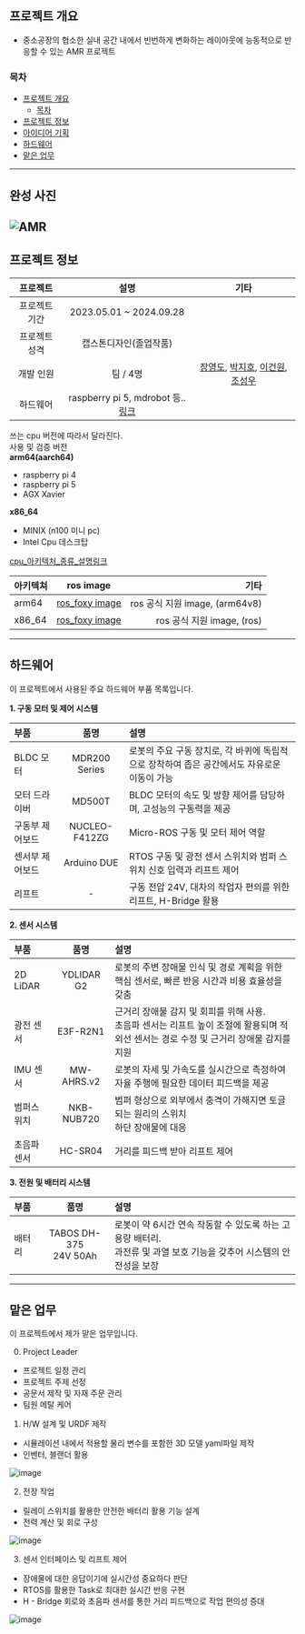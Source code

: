 ## 프로젝트 개요
  - 중소공장의 협소한 실내 공간 내에서 빈번하게 변화하는 레이아웃에 능동적으로 반응할 수 있는 AMR 프로젝트 

### 목차
- [프로젝트 개요](#프로젝트-개요)
  - [목차](#목차)
- [프로젝트 정보](#프로젝트-정보)
- [아이디어 기획](#아이디어-기획)
- [하드웨어](#하드웨어)
- [맡은 업무](#맡은-업무)

---
## 완성 사진

![AMR](https://github.com/user-attachments/assets/77dc6605-6a2b-4b24-8758-3f15451ee303)
---

## 프로젝트 정보

|프로젝트| 설명 | 기타 |
|:---:|:---:|:---:|
| 프로젝트 기간| 2023.05.01 ~ 2024.09.28| |
| 프로젝트 성격 | 캡스톤디자인(졸업작품) | |
| 개발 인원 | 팀 / 4명 | [장영도](https://github.com/jangyoungdo), [박지호](https://github.com/JJo-0), [이건원](https://github.com/leegunwon), [조성우](https://github.com/) |
| 하드웨어 | raspberry pi 5, mdrobot 등.. [링크](##하드웨어) | |


   
쓰는 cpu 버전에 따라서 달라진다.  
사용 및 검증 버전   
**arm64(aarch64)**
- raspberry pi 4
- raspberry pi 5
- AGX Xavier
   
**x86_64**
- MINIX (n100 미니 pc)
- Intel Cpu 데스크탑
   
[cpu_아키텍처_종류_설명링크](https://velog.io/@480/%EC%9D%B4%EC%A0%9C%EB%8A%94-%EA%B0%9C%EB%B0%9C%EC%9E%90%EB%8F%84-CPU-%EC%95%84%ED%82%A4%ED%85%8D%EC%B2%98%EB%A5%BC-%EA%B5%AC%EB%B6%84%ED%95%B4%EC%95%BC-%ED%95%A9%EB%8B%88%EB%8B%A4)   

|아키텍쳐| ros image | 기타 |
|:---|:---:| ---:|
| arm64 | [ros_foxy image](https://hub.docker.com/r/arm64v8/ros/) |ros 공식 지원 image, (arm64v8)|
| x86_64 | [ros_foxy image](https://hub.docker.com/_/ros) |ros 공식 지원 image, (ros)|
   
   
---



## 하드웨어
이 프로젝트에서 사용된 주요 하드웨어 부품 목록입니다.


**1. 구동 모터 및 제어 시스템**

|부품 | 품명 | 설명 |
|:--- |:---:|:---|
| BLDC 모터 | MDR200 Series | 로봇의 주요 구동 장치로, 각 바퀴에 독립적으로 장착하여 좁은 공간에서도 자유로운 이동이 가능 |
| 모터 드라이버 | MD500T | BLDC 모터의 속도 및 방향 제어를 담당하며, 고성능의 구동력을 제공 |
| 구동부 제어보드 | NUCLEO-F412ZG | Micro-ROS 구동 및 모터 제어 역할 |
| 센서부 제어보드 | Arduino DUE | RTOS 구동 및 광전 센서 스위치와 범퍼 스위치 신호 입력과 리프트 제어 |
| 리프트 | - | 구동 전압 24V, 대차의 작업자 편의를 위한 리프트, H-Bridge 활용 |

**2. 센서 시스템**

|부품 | 품명 | 설명 |
|:---|:---:|:---|
| 2D LiDAR | YDLIDAR G2 | 로봇의 주변 장애물 인식 및 경로 계획을 위한 핵심 센서로, 빠른 반응 시간과 비용 효율성을 갖춤 |
| 광전 센서 | E3F-R2N1 | 근거리 장애물 감지 및 회피를 위해 사용. <br> 초음파 센서는 리프트 높이 조절에 활용되며 적외선 센서는 경로 수정 및 근거리 장애물 감지를 지원 |
| IMU 센서 | MW-AHRS.v2 | 로봇의 자세 및 가속도를 실시간으로 측정하여 자율 주행에 필요한 데이터 피드백을 제공 |
| 범퍼스위치 | NKB-NUB720 | 범퍼 형상으로 외부에서 충격이 가해지면 토글되는 원리의 스위치 <br> 하단 장애물에 대응 |
| 초음파센서 | HC-SR04 | 거리를 피드백 받아 리프트 제어 |

**3. 전원 및 배터리 시스템**

|부품 | 품명 | 설명 |
|:---|:---:|:---|
| 배터리 | TABOS DH-375 <br> 24V 50Ah | 로봇이 약 6시간 연속 작동할 수 있도록 하는 고용량 배터리. <br> 과전류 및 과열 보호 기능을 갖추어 시스템의 안전성을 보장 |

---

## 맡은 업무
이 프로젝트에서 제가 맡은 업무입니다.

0. Project Leader
  - 프로젝트 일정 관리
  - 프로젝트 주제 선정
  - 공문서 제작 및 자재 주문 관리
  - 팀원 메탈 케어

1. H/W 설계 및 URDF 제작
  - 시뮬레이션 내에서 적용할 물리 변수를 포함한 3D 모델 yaml파일 제작
  - 인벤터, 블랜더 활용

![image](https://github.com/user-attachments/assets/ad747644-300e-44e9-8470-79676c6da30d)

2. 전장 작업
  - 릴레이 스위치를 활용한 안전한 배터리 활용 기능 설계
  - 전력 계산 및 회로 구성

![image](https://github.com/user-attachments/assets/f1cae6b3-2fe2-438e-980d-20ea26116f92)

3. 센서 인터페이스 및 리프트 제어
  - 장애물에 대한 응답이기에 실시간성 중요하다 판단
  - RTOS를 활용한 Task로 최대한 실시간 반응 구현
  - H - Bridge 회로와 초음파 센서를 통한 거리 피드백으로 작업 편의성 증대

![image](https://github.com/user-attachments/assets/997ebd93-cd6b-4629-b7fd-1d3295c5a6c1)
